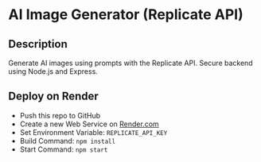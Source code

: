 # AI Image Generator (Replicate API)

## Description
Generate AI images using prompts with the Replicate API. Secure backend using Node.js and Express.

## Deploy on Render
- Push this repo to GitHub
- Create a new Web Service on [Render.com](https://render.com)
- Set Environment Variable: `REPLICATE_API_KEY`
- Build Command: `npm install`
- Start Command: `npm start`

